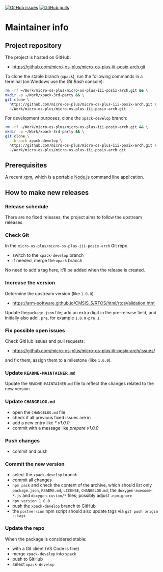 [![GitHub issues](https://img.shields.io/github/issues/micro-os-plus/micro-os-plus-iii-posix-arch.svg)](https://github.com/micro-os-plus/micro-os-plus-iii-posix-arch/issues/)
[![GitHub pulls](https://img.shields.io/github/issues-pr/micro-os-plus/micro-os-plus-iii-posix-arch.svg)](https://github.com/micro-os-plus/micro-os-plus-iii-posix-arch/pulls)

# Maintainer info

## Project repository

The project is hosted on GitHub:

- <https://github.com/micro-os-plus/micro-os-plus-iii-posix-arch.git>

To clone the stable branch (`xpack`), run the following commands in a
terminal (on Windows use the _Git Bash_ console):

```sh
rm -rf ~/Work/micro-os-plus/micro-os-plus-iii-posix-arch.git && \
mkdir -p ~/Work/xpack-3rd-party && \
git clone \
  https://github.com/micro-os-plus/micro-os-plus-iii-posix-arch.git \
  ~/Work/micro-os-plus/micro-os-plus-iii-posix-arch.git
```

For development purposes, clone the `xpack-develop` branch:

```sh
rm -rf ~/Work/micro-os-plus/micro-os-plus-iii-posix-arch.git && \
mkdir -p ~/Work/xpack-3rd-party && \
git clone \
  --branch xpack-develop \
  https://github.com/micro-os-plus/micro-os-plus-iii-posix-arch.git \
  ~/Work/micro-os-plus/micro-os-plus-iii-posix-arch.git
```

## Prerequisites

A recent [xpm](https://xpack.github.io/xpm/), which is a portable
[Node.js](https://nodejs.org/) command line application.

## How to make new releases

### Release schedule

There are no fixed releases, the project aims to follow the upstream releases.

### Check Git

In the `micro-os-plus/micro-os-plus-iii-posix-arch` Git repo:

- switch to the `xpack-develop` branch
- if needed, merge the `xpack` branch

No need to add a tag here, it'll be added when the release is created.

### Increase the version

Determine the upstream version (like `1.0.0`)

- <https://arm-software.github.io/CMSIS_5/RTOS/html/rtosValidation.html>

Update the`package.json` file; add an extra digit in the
pre-release field, and initially also add `.pre`,
for example `1.0.0-pre.1`.

### Fix possible open issues

Check GitHub issues and pull requests:

- <https://github.com/micro-os-plus/micro-os-plus-iii-posix-arch/issues/>

and fix them; assign them to a milestone (like `1.0.0`).

### Update `README-MAINTAINER.md`

Update the `README-MAINTAINER.md` file to reflect the changes
related to the new version.

### Update `CHANGELOG.md`

- open the `CHANGELOG.md` file
- check if all previous fixed issues are in
- add a new entry like _* v1.0.0_
- commit with a message like _prepare v1.0.0_

### Push changes

- commit and push

### Commit the new version

- select the `xpack-develop` branch
- commit all changes
- `npm pack` and check the content of the archive, which should list
  only `package.json`, `README.md`, `LICENSE`, `CHANGELOG.md`,
  the `doxygen-awesome-*.js` and `doxygen-custom/*` files;
  possibly adjust `.npmignore`
- `npm version 1.0.0`
- push the `xpack-develop` branch to GitHub
- the `postversion` npm script should also update tags via `git push origin --tags`

### Update the repo

When the package is considered stable:

- with a Git client (VS Code is fine)
- merge `xpack-develop` into `xpack`
- push to GitHub
- select `xpack-develop`
